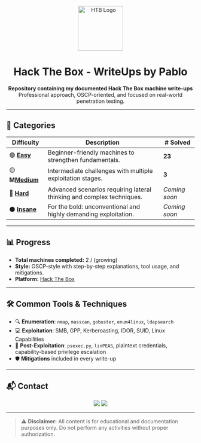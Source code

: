 <p align="center">
  <img src="[https://www.hackthebox.com/storage/logo.svg](https://www.svgrepo.com/show/330606/hackthebox.svg)" alt="HTB Logo" width="120"/>
</p>

<h1 align="center">Hack The Box - WriteUps by Pablo</h1>

<p align="center">
  <b>Repository containing my documented Hack The Box machine write-ups</b><br>
  Professional approach, OSCP-oriented, and focused on real-world penetration testing.
</p>

---

## 📂 Categories

| Difficulty | Description | # Solved |
|------------|-------------|----------|
| 🟢 **[**Easy**](./EASY)** | Beginner-friendly machines to strengthen fundamentals. | **23** |
| 🟡 **M[**Medium**](./MEDIUM)** | Intermediate challenges with multiple exploitation stages. | **3** |
| 🔴 **[**Hard**](./HARD)** | Advanced scenarios requiring lateral thinking and complex techniques. | *Coming soon* |
| ⚫ **[**Insane**](./INSANE)** | For the bold: unconventional and highly demanding exploitation. | *Coming soon* |

---

## 📊 Progress

- **Total machines completed:** 2 / (growing)
- **Style:** OSCP-style with step-by-step explanations, tool usage, and mitigations.
- **Platform:** [Hack The Box](https://www.hackthebox.com/)

---

## 🛠 Common Tools & Techniques

- 🔍 **Enumeration**: `nmap`, `masscan`, `gobuster`, `enum4linux`, `ldapsearch`
- 💻 **Exploitation**: SMB, GPP, Kerberoasting, IDOR, SUID, Linux Capabilities
- 🧠 **Post-Exploitation**: `psexec.py`, `linPEAS`, plaintext credentials, capability-based privilege escalation
- 🛡 **Mitigations** included in every write-up

---

## 📬 Contact

<p align="center">
  <a href="https://www.linkedin.com/in/pabloinfosec"><img src="https://img.shields.io/badge/LinkedIn-Profile-blue?logo=linkedin"></a>
  <a href="mailto:pabloinfosec@gmail.com"><img src="https://img.shields.io/badge/Email-Contact-red?logo=gmail"></a>
</p>

---

> ⚠️ **Disclaimer:** All content is for educational and documentation purposes only. Do not perform any activities without proper authorization.

